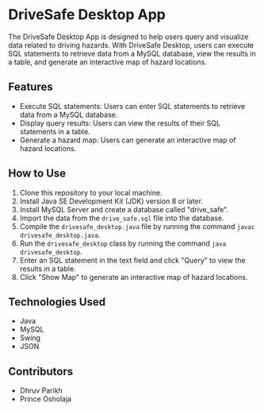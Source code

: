# DriveSafe Desktop App

The DriveSafe Desktop App is designed to help users query and visualize data related to driving hazards. With DriveSafe Desktop, users can execute SQL statements to retrieve data from a MySQL database, view the results in a table, and generate an interactive map of hazard locations.

## Features

- Execute SQL statements: Users can enter SQL statements to retrieve data from a MySQL database.
- Display query results: Users can view the results of their SQL statements in a table.
- Generate a hazard map: Users can generate an interactive map of hazard locations.

## How to Use

1. Clone this repository to your local machine.
2. Install Java SE Development Kit (JDK) version 8 or later.
3. Install MySQL Server and create a database called "drive_safe".
4. Import the data from the `drive_safe.sql` file into the database.
5. Compile the `drivesafe_desktop.java` file by running the command `javac drivesafe_desktop.java`.
6. Run the `drivesafe_desktop` class by running the command `java drivesafe_desktop`.
7. Enter an SQL statement in the text field and click "Query" to view the results in a table.
8. Click "Show Map" to generate an interactive map of hazard locations.

## Technologies Used

- Java
- MySQL
- Swing
- JSON

## Contributors

- Dhruv Parikh
- Prince Osholaja
